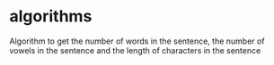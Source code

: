 # algorithms
Algorithm to get the number of words in the sentence, the number of vowels in the sentence and the length of characters in the sentence

